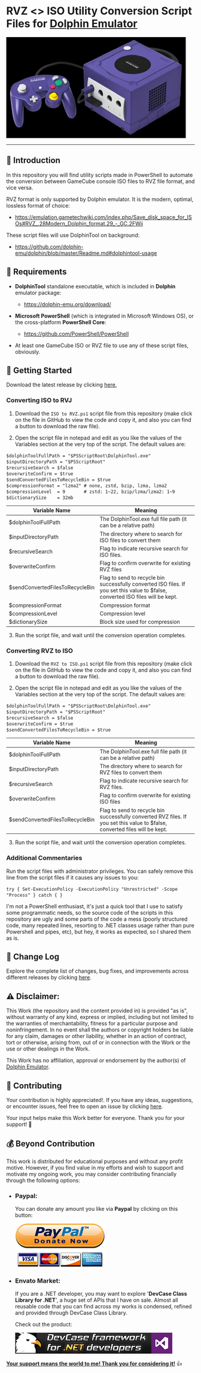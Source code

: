 <!-- Common Project Tags:
command-line 
console-applications 
desktop-app 
desktop-application 
tool 
tools 
vbnet 
windows 
windows-app 
windows-application 
windows-applications 
 -->

# RVZ <> ISO Utility Conversion Script Files for [Dolphin Emulator](https://dolphin-emu.org)

![](/Images/Gamecube.jpg)

------------------

## 👋 Introduction

In this repository you will find utility scripts made in PowerShell to automate the conversion between GameCube console ISO files to RVZ file format, and vice versa.

RVZ format is only supported by Dolphin emulator. It is the modern, optimal, lossless format of choice:
 - https://emulation.gametechwiki.com/index.php/Save_disk_space_for_ISOs#RVZ_.28Modern_Dolphin_format.29_-_GC.2FWii

These script files will use DolphinTool on background:
 - https://github.com/dolphin-emu/dolphin/blob/master/Readme.md#dolphintool-usage

## 📝 Requirements

 - **DolphinTool** standalone executable, which is included in **Dolphin** emulator package:
   - https://dolphin-emu.org/download/

 - **Microsoft PowerShell** (which is integrated in Microsoft Windows OS), or the cross-platform **PowerShell Core**:
   - https://github.com/PowerShell/PowerShell

 - At least one GameCube ISO or RVZ file to use any of these script files, obviously.

## 🤖 Getting Started

Download the latest release by clicking [here](https://github.com/ElektroStudios/Dolphin_Emulator_RVZ_Utility_Scripts/releases/latest),

### Converting ISO to RVJ

1. Download the `ISO to RVZ.ps1` script file from this repository (make click on the file in GitHub to view the code and copy it, and also you can find a button to download the raw file).

2. Open the script file in notepad and edit as you like the values of the Variables section at the very top of the script. The default values are:

```
$dolphinToolFullPath = "$PSScriptRoot\DolphinTool.exe"
$inputDirectoryPath = "$PSScriptRoot"
$recursiveSearch = $false
$overwriteConfirm = $true
$sendConvertedFilesToRecycleBin = $true
$compressionFormat = "lzma2" # none, zstd, bzip, lzma, lzma2
$compressionLevel  = 9       # zstd: 1~22, bzip/lzma/lzma2: 1~9
$dictionarySize    = 32mb
```
| Variable Name   |      Meaning      |
|----------|-------------|
| $dolphinToolFullPath |  The DolphinTool.exe full file path (it can be a relative path) |
| $inputDirectoryPath  |  The directory where to search for ISO files to convert them |
| $recursiveSearch  |  Flag to indicate recursive search for ISO files. |
| $overwriteConfirm  |  Flag to confirm overwrite for existing RVZ files |
| $sendConvertedFilesToRecycleBin  | Flag to send to recycle bin successfully converted ISO files. If you set this value to $false, converted ISO files will be kept. |
| $compressionFormat  |  Compression format |
| $compressionLevel   |  Compression level |
| $dictionarySize     |  Block size used for compression |

3. Run the script file, and wait until the conversion operation completes.

### Converting RVZ to ISO

1. Download the `RVZ to ISO.ps1` script file from this repository (make click on the file in GitHub to view the code and copy it, and also you can find a button to download the raw file).

2. Open the script file in notepad and edit as you like the values of the Variables section at the very top of the script. The default values are:

```
$dolphinToolFullPath = "$PSScriptRoot\DolphinTool.exe"
$inputDirectoryPath = "$PSScriptRoot"
$recursiveSearch = $false
$overwriteConfirm = $true
$sendConvertedFilesToRecycleBin = $true
```
| Variable Name   |      Meaning      |
|----------|-------------|
| $dolphinToolFullPath |  The DolphinTool.exe full file path (it can be a relative path) |
| $inputDirectoryPath  |  The directory where to search for RVZ files to convert them |
| $recursiveSearch  |  Flag to indicate recursive search for RVZ files. |
| $overwriteConfirm  |  Flag to confirm overwrite for existing ISO files |
| $sendConvertedFilesToRecycleBin  | Flag to send to recycle bin successfully converted RVZ files. If you set this value to $false, converted files will be kept. |

3. Run the script file, and wait until the conversion operation completes.

### Additional Commentaries
Run the script files with administrator privileges. You can safely remove this line from the script files if it causes any issues to you:
```
try { Set-ExecutionPolicy -ExecutionPolicy "Unrestricted" -Scope "Process" } catch { }
```

I'm not a PowerShell enthusiast, it's just a quick tool that I use to satisfy some programmatic needs, so the source code of the scripts in this repository are ugly and some parts of the code a mess (poorly structured code, many repeated lines, resorting to .NET classes usage rather than pure Powershell and pipes, etc), but hey, it works as expected, so I shared them as is.

## 🔄 Change Log

Explore the complete list of changes, bug fixes, and improvements across different releases by clicking [here](/Docs/CHANGELOG.md).

## ⚠️ Disclaimer:

This Work (the repository and the content provided in) is provided "as is", without warranty of any kind, express or implied, including but not limited to the warranties of merchantability, fitness for a particular purpose and noninfringement. In no event shall the authors or copyright holders be liable for any claim, damages or other liability, whether in an action of contract, tort or otherwise, arising from, out of or in connection with the Work or the use or other dealings in the Work.

This Work has no affiliation, approval or endorsement by the author(s) of [Dolphin Emulator](https://dolphin-emu.org/).

## 💪 Contributing

Your contribution is highly appreciated!. If you have any ideas, suggestions, or encounter issues, feel free to open an issue by clicking [here](https://github.com/ElektroStudios/Dolphin_Emulator_RVZ_Utility_Scripts/issues/new/choose). 

Your input helps make this Work better for everyone. Thank you for your support! 🚀

## 💰 Beyond Contribution 

This work is distributed for educational purposes and without any profit motive. However, if you find value in my efforts and wish to support and motivate my ongoing work, you may consider contributing financially through the following options:

 - ### Paypal:
    You can donate any amount you like via **Paypal** by clicking on this button:

    [![Donation Account](Images/Paypal_Donate.png)](https://www.paypal.com/cgi-bin/webscr?cmd=_s-xclick&hosted_button_id=E4RQEV6YF5NZY)

 - ### Envato Market:
   If you are a .NET developer, you may want to explore '**DevCase Class Library for .NET**', a huge set of APIs that I have on sale.
   Almost all reusable code that you can find across my works is condensed, refined and provided through DevCase Class Library.

    Check out the product:
    
   [![DevCase Class Library for .NET](Images/DevCase_Banner.png)](https://codecanyon.net/item/elektrokit-class-library-for-net/19260282)

<u>**Your support means the world to me! Thank you for considering it!**</u> 👍
